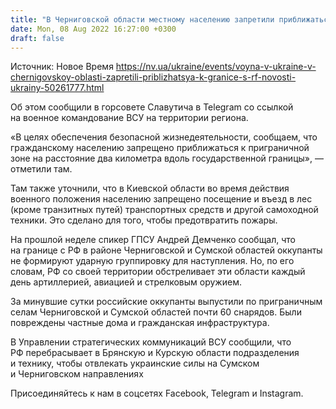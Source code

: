 ```yaml
---
title: "В Черниговской области местному населению запретили приближаться к границе с РФ"
date: Mon, 08 Aug 2022 16:27:00 +0300
draft: false
---
```

Источник: Новое Время https://nv.ua/ukraine/events/voyna-v-ukraine-v-chernigovskoy-oblasti-zapretili-priblizhatsya-k-granice-s-rf-novosti-ukrainy-50261777.html


 Об этом сообщили в горсовете Славутича в Telegram со ссылкой на военное командование ВСУ на территории региона.

«В целях обеспечения безопасной жизнедеятельности, сообщаем, что гражданскому населению запрещено приближаться к приграничной зоне на расстояние два километра вдоль государственной границы», — отметили там.

Там также уточнили, что в Киевской области во время действия военного положения населению запрещено посещение и въезд в лес (кроме транзитных путей) транспортных средств и другой самоходной техники. Это сделано для того, чтобы предотвратить пожары.

На прошлой неделе спикер ГПСУ Андрей Демченко сообщал, что на границе с РФ в районе Черниговской и Сумской областей оккупанты не формируют ударную группировку для наступления. Но, по его словам, РФ со своей территории обстреливает эти области каждый день артиллерией, авиацией и стрелковым оружием.

За минувшие сутки российские оккупанты выпустили по приграничным селам Черниговской и Сумской областей почти 60 снарядов. Были повреждены частные дома и гражданская инфраструктура.

В Управлении стратегических коммуникаций ВСУ сообщили, что РФ перебрасывает в Брянскую и Курскую области подразделения и технику, чтобы отвлекать украинские силы на Сумском и Черниговском направлениях

Присоединяйтесь к нам в соцсетях Facebook, Telegram и Instagram.

